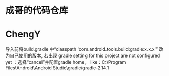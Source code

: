 成哥的代码仓库
=======
# ChengY
导入前将build.gradle 中“classpath 'com.android.tools.build:gradle:x.x.x'” 改为自己使用的版本,
若出现 gradle setting for this project are not configured yet ：选择“cancel”并配置gradle home，
like：C:\Program Files\Android\Android Studio\gradle\gradle-2.14.1